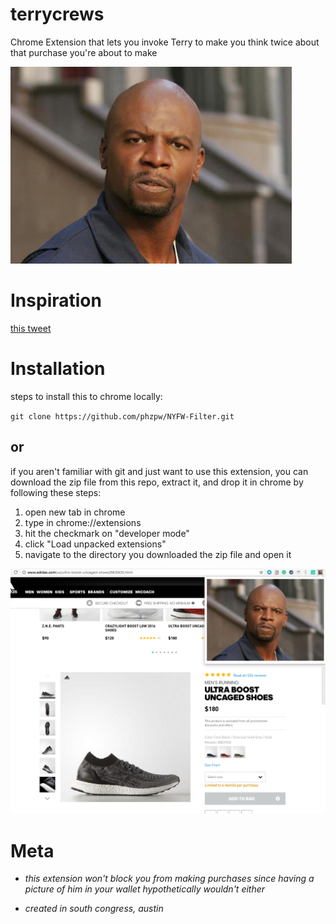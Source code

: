 
# terrycrews

Chrome Extension that lets you invoke Terry to make you think twice about that purchase you're about to make

![terrycrews](crews.png)

# Inspiration
[this tweet](https://twitter.com/MrDanielCabral/status/774091838357512192)

# Installation

steps to install this to chrome locally:

`git clone https://github.com/phzpw/NYFW-Filter.git`

## or

if you aren't familiar with git and just want to use this extension, you can download the zip file from this repo, extract it, and drop it in chrome by following these steps:


1. open new tab in chrome
2. type in chrome://extensions
3. hit the checkmark on "developer mode"
4. click "Load unpacked extensions"
5. navigate to the directory you downloaded the zip file and open it

![screenshot](screenshot.png)

# Meta
- *this extension won't block you from making purchases since having a picture of him in your wallet hypothetically wouldn't either*

- *created in south congress, austin*
